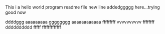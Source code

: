 This i a hello world program readme file
new line addedggggg here...trying good now

ddddggg
aaaaaaaaa
gggggggg
aaaaaaaaaaaa
fffffffff
vvvvvvvvvv
ffffffff
dddddddddd
fffff
fffffffffffff
